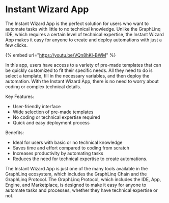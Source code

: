 # Instant Wizard App

The Instant Wizard App is the perfect solution for users who want to automate tasks with little to no technical knowledge. Unlike the GraphLinq IDE, which requires a certain level of technical expertise, the Instant Wizard App makes it easy for anyone to create and deploy automations with just a few clicks.



{% embed url="https://youtu.be/VQn8hKl-BWM" %}

In this app, users have access to a variety of pre-made templates that can be quickly customized to fit their specific needs. All they need to do is select a template, fill in the necessary variables, and then deploy the automation. With the Instant Wizard App, there is no need to worry about coding or complex technical details.

Key Features:

* User-friendly interface
* Wide selection of pre-made templates
* No coding or technical expertise required
* Quick and easy deployment process

Benefits:

* Ideal for users with basic or no technical knowledge
* Saves time and effort compared to coding from scratch
* Increases productivity by automating tasks
* Reduces the need for technical expertise to create automations.

The Instant Wizard App is just one of the many tools available in the GraphLinq ecosystem, which includes the GraphLinq Chain and the GraphLinq Protocol. The GraphLinq Protocol, which includes the IDE, App, Engine, and Marketplace, is designed to make it easy for anyone to automate tasks and processes, whether they have technical expertise or not.
